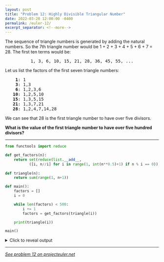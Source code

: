 ```yaml
---
layout: post
title: "Problem 12: Highly Divisible Triangular Number"
date: 2022-03-20 12:00:00 -0400
permalink: /euler-12/
excerpt_separator: <!--more-->
---
```

The sequence of triangle numbers is generated by adding the natural numbers. So the 7th triangle number would be 1 + 2 + 3 + 4 + 5 + 6 + 7 = 28. The first ten terms would be:

<p style="text-align:center;font-family:monospace">
1, 3, 6, 10, 15, 21, 28, 36, 45, 55, ...
</p>

Let us list the factors of the first seven triangle numbers:

<p style="font-family:monospace">
&nbsp;&nbsp;&nbsp; <b> 1</b>: 1<br />
&nbsp;&nbsp;&nbsp; <b> 3</b>: 1,3<br />
&nbsp;&nbsp;&nbsp; <b> 6</b>: 1,2,3,6<br />
&nbsp;&nbsp; <b>10</b>: 1,2,5,10<br />
&nbsp;&nbsp; <b>15</b>: 1,3,5,15<br />
&nbsp;&nbsp; <b>21</b>: 1,3,7,21<br />
&nbsp;&nbsp; <b>28</b>: 1,2,4,7,14,28
</p>

We can see that 28 is the first triangle number to have over five divisors.

**What is the value of the first triangle number to have over five hundred divisors?**
<!--more-->

***

```py
from functools import reduce

def get_factors(n):
    return set(reduce(list.__add__,
           ([i, n//i] for i in range(1, int(n**0.5)+1) if n % i == 0)))
        
def triangle(n):
    return sum(range(1, n+1))

def main():
    factors = []
    i = 0

    while len(factors) < 500:
        i += 1
        factors = get_factors(triangle(i))

    print(triangle(i))

main()
```

<details> 
<summary>Click to reveal output</summary>
<pre><code>76576500
</code></pre>
</details>  

***

*[See problem 12 on projecteuler.net](https://projecteuler.net/problem=12)*